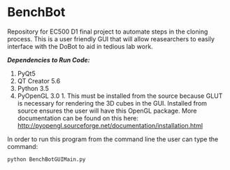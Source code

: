 # BenchBot
Repository for EC500 D1 final project to automate steps in the cloning process.  This is a user friendly GUI that will allow reasearchers to easily interface with the DoBot to aid in tedious lab work. 

***Dependencies to Run Code:***

  1. PyQt5
  2. QT Creator 5.6
  3. Python 3.5
  4. PyOpenGL 3.0
    1. This must be installed from the source because GLUT is necessary for rendering the 3D cubes in the GUI.  Installed from source ensures the user will have this OpenGL package. More documentation can be found on this here: http://pyopengl.sourceforge.net/documentation/installation.html

In order to run this program from the command line the user can type the command:

`python BenchBotGUIMain.py`
